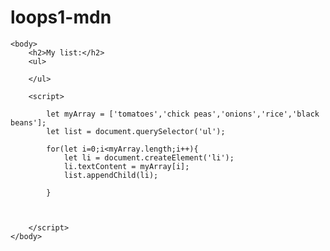 # loops1-mdn
<!doctype html>
<html lang="en-us" dir="ltr">
    <head>
        <meta charset="utf-8">
        <title>loops 1</title>
    </head>

    <body>
        <h2>My list:</h2>
        <ul>

        </ul>

        <script>

            let myArray = ['tomatoes','chick peas','onions','rice','black beans'];
            let list = document.querySelector('ul');

            for(let i=0;i<myArray.length;i++){
                let li = document.createElement('li');
                li.textContent = myArray[i];
                list.appendChild(li);
                
            }



        </script>
    </body>
</html>

